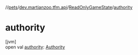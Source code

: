 //[pets](../../../index.md)/[dev.martianzoo.tfm.api](../index.md)/[ReadOnlyGameState](index.md)/[authority](authority.md)

# authority

[jvm]\
open val [authority](authority.md): [Authority](../-authority/index.md)
